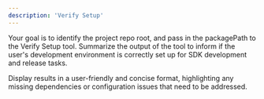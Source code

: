 ```yaml
---
description: 'Verify Setup'
---
```

Your goal is to identify the project repo root, and pass in the packagePath to the Verify Setup tool. Summarize the output of the tool to inform if the user's development environment is correctly set up for SDK development and release tasks.

Display results in a user-friendly and concise format, highlighting any missing dependencies or configuration issues that need to be addressed.

